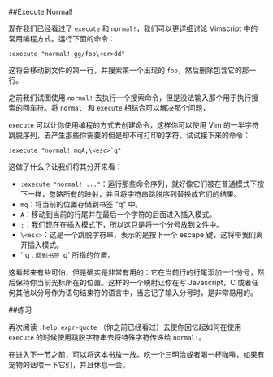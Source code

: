 ##Execute Normal!

现在我们已经看过了 `execute` 和 `normal!`，我们可以更详细讨论 Vimscript 中的常用编程方式。运行下面的命令：

```vim
:execute "normal! gg/foo\<cr>dd"
```

这将会移动到文件的第一行，并搜索第一个出现的 `foo`，然后删除包含它的那一行。

之前我们试图使用 `normal!` 去执行一个搜索命令，但是没法输入那个用于执行搜索的回车符。将 `normal!` 和 `execute` 相结合可以解决那个问题，

`execute` 可以让你使用编程的方式去创建命令，这样你可以使用 Vim 的一半字符跳脱序列，去产生那些你需要的但是却不可打印的字符。试试接下来的命令：

```vim
:execute "normal! mqA;\<esc>`q"
```

这做了什么？让我们将其分开来看：
- `:execute "normal! ..."`：运行那些命令序列，就好像它们被在普通模式下按下一样，忽略所有的映射，并且将字符串跳脱序列替换成它们的结果。
- `mq`：将当前的位置存储到书签 "q" 中。
- `A`：移动到当前的行尾并在最后一个字符的后面进入插入模式。
- `;`：我们现在在插入模式下，所以这只是将一个分号放到文件中。
- `\<esc>`：这是一个跳脱字符串，表示的是按下一个 escape 键，这将带我们离开插入模式。
- ``q`：回到书签 `q` 所指的位置。

这看起来有些可怕，但是确实是非常有用的：它在当前行的行尾添加一个分号，然后保持你当前光标所在的位置。这样的一个映射让你在写 Javascript，C 或者任何其他以分号作为语句结束符的语言中，当忘记了输入分号时，是非常易用的。

##练习

再次阅读 `:help expr-quote` （你之前已经看过）去使你回忆起如何在使用 `execute` 的时候使用跳脱字符串去将特殊字符传递给 `normal!`。

在进入下一节之前，可以将这本书放一放。吃一个三明治或者喝一杯咖啡，如果有宠物的话喂一下它们，并且休息一会。
